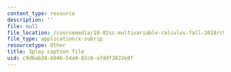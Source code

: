 ```yaml
---
content_type: resource
description: ''
file: null
file_location: /coursemedia/18-02sc-multivariable-calculus-fall-2010/c9d6ab28b04654a982c6a7ddf3822e8f_u9YrIxLZJ6s.vtt
file_type: application/x-subrip
resourcetype: Other
title: 3play caption file
uid: c9d6ab28-b046-54a9-82c6-a7ddf3822e8f
---
```

